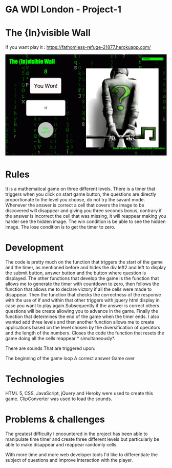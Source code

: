 # GA WDI London - Project-1

# The {In}visible Wall

If you want play it : https://fathomless-refuge-21877.herokuapp.com/


![](./images/winPage.png)

# Rules

It is a mathematical game on three different levels.
There is a timer that triggers when you click on start game button, the questions are directly proportionate to the level you choose, do not try the savant mode.
Whenever the answer is correct a cell that covers the image to be discovered will disappear and giving you three seconds bonus, contrary if the answer is incorrect the cell that was missing, it will reappear making you harder see the hidden image.
The win condition is  be able to see the hidden image.
The lose condition is to get the timer to zero.

# Development

The code is pretty much on the function that triggers the start of the game and  the timer, as mentioned before and hides the div left2 and left to display the submit button, answer button  and the button where question is displayed.
The other functions that develop the game is the function that allows me to generate the timer with countdown to zero, then follows the function that allows me to declare victory if all the cells were made to disappear. Then the function that checks the correctness of the response with the use of if and within that other triggers with jquery html display in case you want to play again.Subsequently if the answer is correct others questions will be create allowing you to advance in the game. Finally the function that determines the end of the game when the timer ends.
I also wanted add three levels and then another function allows me to create applications based on the level chosen by the diversification of operators and the length of the numbers. Closes the code the function that resets the game doing all the cells reappear  * simultaneously*.

There are sounds That are triggered upon:


The beginning of the game loop
A correct answer
Game over

# Technologies
HTML 5, CSS, JavaScript, jQuery and Heroky were used to create this game.
ClipConverter was used to load the sounds.

# Problems & challenges

The greatest difficulty I encountered in the project has been able to manipulate time timer  and create three different levels but particularly be able to make disappear and reappear randomly cells.

With more time and more web developer tools I'd like to differentiate the subject of questions and improve interaction with the player.
